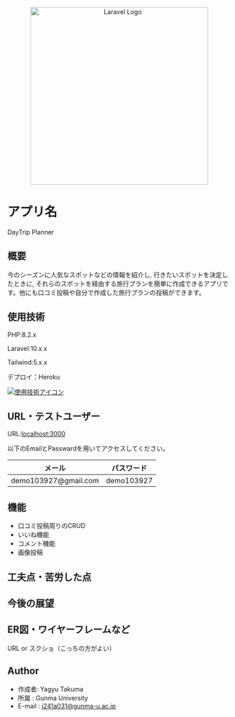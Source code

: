 <p align="center"><a href="https://laravel.com" target="_blank"><img src="https://raw.githubusercontent.com/laravel/art/master/logo-lockup/5%20SVG/2%20CMYK/1%20Full%20Color/laravel-logolockup-cmyk-red.svg" width="400" alt="Laravel Logo"></a></p>

# アプリ名

DayTrip Planner

## 概要

今のシーズンに人気なスポットなどの情報を紹介し, 行きたいスポットを決定したときに, それらのスポットを経由する旅行プランを簡単に作成できるアプリです。他にも口コミ投稿や自分で作成した旅行プランの投稿ができます。

## 使用技術

PHP:8.2.x

Laravel:10.x.x

Tailwind:5.x.x

デプロイ：Heroku

[![使用技術アイコン](https://skillicons.dev/icons?i=php,laravel,tailwind,heroku)](https://skillicons.dev)

## URL・テストユーザー

URL:[localhost:3000](https://oneday-trip-8e0ed0b84bcb.herokuapp.com/)

以下のEmailとPasswardを用いてアクセスしてください。
<markdown-accessiblity-table data-catalyst=""><table>
<thead>
<tr>
<th><font style="vertical-align: inherit;"><font style="vertical-align: inherit;">メール</font></font></th>
<th><font style="vertical-align: inherit;"><font style="vertical-align: inherit;">パスワード</font></font></th>
</tr>
</thead>
<tbody>
<tr>
<td><font style="vertical-align: inherit;"><font style="vertical-align: inherit;">demo103927@gmail.com</font></font></a></td>
<td><font style="vertical-align: inherit;"><font style="vertical-align: inherit;">demo103927</font></font></td>
</tr>
</tbody>
</table></markdown-accessiblity-table>

## 機能
- 口コミ投稿周りのCRUD
- いいね機能
- コメント機能
- 画像投稿

## 工夫点・苦労した点


## 今後の展望

## ER図・ワイヤーフレームなど
URL or スクショ（こっちの方がよい）

## Author

* 作成者: Yagyu Takuma
* 所属 : Gunma University
* E-mail : j241a031@gunma-u.ac.jp
